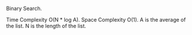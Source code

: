 Binary Search.



Time Complexity O(N * log A). Space Complexity O(1).  A is the average of the list. N is the length of the list.